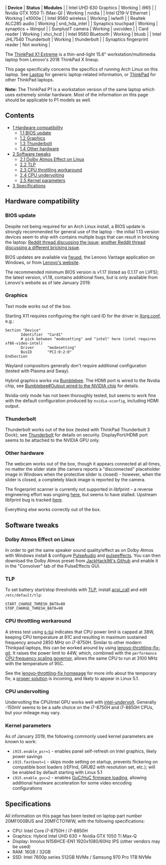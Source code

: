 | **Device** | **Status** | **Modules** |
| Intel UHD 630 Graphics | Working | i965 |
| Nvidia GTX 1050 Ti (Max-Q) | Working | nvidia |
| Intel I219-V Ethernet | Working | e1000e |
| Intel 9560 wireless | Working | iwlwifi |
| Realtek ALC285 audio | Working | snd_hda_intel |
| Synaptics touchpad | Working | synaptics + libinput |
| SunplusIT camera | Working | uvcvideo |
| Card reader | Working | xhci_hcd |
| Intel 9560 Bluetooth | Working | btusb |
| Intel JHL7540 Thunderbolt | Working | thunderbolt |
| Synaptics fingerprint reader | Not working |

The [ThinkPad X1 Extreme](https://www.lenovo.com/us/en/laptops/thinkpad/thinkpad-x/ThinkPad-X1-Extreme/p/20MF000DUS) is a thin-and-light 15.6" workstation/multimedia laptop from Lenovo's 2018 ThinkPad X lineup.

This page specifically concerns the specifics of running Arch Linux on this laptop. See [Laptop](/index.php/Laptop "Laptop") for generic laptop-related information, or [ThinkPad](/index.php/ThinkPad "ThinkPad") for other ThinkPad laptops.

**Note:** The ThinkPad P1 is a workstation version of the same laptop which uses extremely similar hardware. Most of the information on this page should be applicable to P1 models as well.

## Contents

*   [1 Hardware compatibility](#Hardware_compatibility)
    *   [1.1 BIOS update](#BIOS_update)
    *   [1.2 Graphics](#Graphics)
    *   [1.3 Thunderbolt](#Thunderbolt)
    *   [1.4 Other hardware](#Other_hardware)
*   [2 Software tweaks](#Software_tweaks)
    *   [2.1 Dolby Atmos Effect on Linux](#Dolby_Atmos_Effect_on_Linux)
    *   [2.2 TLP](#TLP)
    *   [2.3 CPU throttling workaround](#CPU_throttling_workaround)
    *   [2.4 CPU undervolting](#CPU_undervolting)
    *   [2.5 Kernel parameters](#Kernel_parameters)
*   [3 Specifications](#Specifications)

## Hardware compatibility

### BIOS update

Despite not being required for an Arch Linux install, a BIOS update is strongly recommended for general use of the laptop - the initial 1.13 version devices seem to ship with contains multiple bugs that can result in bricking the laptop: [Reddit thread discussing the issue](https://www.reddit.com/r/thinkpad/comments/a2g0k4/warning_do_not_change_from_hybrid_graphics_to/); [another Reddit thread discussing a different bricking issue](https://www.reddit.com/r/thinkpad/comments/9qreoj/psa_do_not_enable_bios_support_for_thunderbolt/).

BIOS updates are available via [fwupd](/index.php/Fwupd "Fwupd"), the Lenovo Vantage application on Windows, or from [Lenovo's website](https://pcsupport.lenovo.com/en/en/products/laptops-and-netbooks/thinkpad-x-series-laptops/thinkpad-x1-extreme/downloads).

The recommended minimum BIOS version is v1.17 (listed as 0.1.17 on LVFS); the latest version, v1.18, contains additional fixes, but is only available from Lenovo's website as of late January 2019.

### Graphics

Text mode works out of the box.

Starting X11 requires configuring the right card ID for the driver in [Xorg.conf](/index.php/Xorg.conf "Xorg.conf"), e.g.:

```
Section "Device"
       Identifier  "Card1"
       # pick between "modesetting" and "intel" here (intel requires xf86-video-intel)
       Driver      "modesetting"
       BusID       "PCI:0:2:0"
EndSection

```

Wayland compositors generally don't require additional configuration (tested with Plasma and Sway).

Hybrid graphics works via [Bumblebee](/index.php/Bumblebee "Bumblebee"). The HDMI port is wired to the Nvidia chip, see [Bumblebee#Output wired to the NVIDIA chip](/index.php/Bumblebee#Output_wired_to_the_NVIDIA_chip "Bumblebee") for details.

Nvidia-only mode has not been thoroughly tested, but seems to work fine with the default configuration produced by `nvidia-xconfig`, including HDMI output.

### Thunderbolt

Thunderbolt works out of the box (tested with ThinkPad Thunderbolt 3 Dock); see [Thunderbolt](/index.php/Thunderbolt "Thunderbolt") for details on security. DisplayPort/HDMI port seems to be attached to the NVIDIA GPU only.

### Other hardware

The webcam works out of the box, though it appears connected at all times, no matter the slider state (the camera reports a "disconnected" placeholder image in Windows when the protective slider is closed) - however, when the slider is closed, a completely black image is reported by the camera.

The fingerprint scanner is currently not supported in libfprint - a reverse engineering effort was ongoing [here](https://github.com/nmikhailov/Validity90), but seems to have stalled. Upstream libfprint bug is tracked [here](https://gitlab.freedesktop.org/libfprint/libfprint/issues/134).

Everything else works correctly out of the box.

## Software tweaks

### Dolby Atmos Effect on Linux

In order to get the same speaker sound quality/effect as on Dolby Atmos with Windows install & configure [PulseAudio](/index.php/PulseAudio "PulseAudio") and [pulseeffects](https://www.archlinux.org/packages/?name=pulseeffects). You can then download the Dolby Atmos preset from [JackHack96's Github](https://github.com/JackHack96/PulseEffects-Presets/tree/master/irs) and enable it in the "Convolver" tab of the PulseEffects GUI.

### TLP

To set battery start/stop thresholds with [TLP](/index.php/TLP "TLP"), install [acpi_call](https://www.archlinux.org/packages/?name=acpi_call) and edit `/etc/default/tlp`:

```
START_CHARGE_THRESH_BAT0=80
STOP_CHARGE_THRESH_BAT0=90

```

### CPU throttling workaround

A stress test using [s-tui](https://aur.archlinux.org/packages/s-tui/) indicates that CPU power limit is capped at 38W, keeping CPU temperature at 81C and resulting in maximum sustained frequency around 2850 MHz on i7-8750H. Similar to other modern Thinkpad laptops, this can be worked around by using [lenovo-throttling-fix-git](https://aur.archlinux.org/packages/lenovo-throttling-fix-git/). It raises the power limit to 44W, which, combined with the `performance` [CPU frequency scaling governor](/index.php/CPU_frequency_scaling#Scaling_governors "CPU frequency scaling"), allows the same CPU to run at 3100 MHz with the temperature of 95C.

See the [lenovo-throttling-fix homepage](https://github.com/erpalma/lenovo-throttling-fix) for more info about the temporary fix; a [proper solution](https://git.kernel.org/pub/scm/linux/kernel/git/rzhang/linux.git/commit/?h=next&id=bcd8aa670b74c026759cd6c06019d98b7b28bfd6) is incoming, and likely to appear in Linux 5.1.

### CPU undervolting

Undervolting the CPU/Intel GPU works well with [intel-undervolt](/index.php/Undervolting_CPU#intel-undervolt "Undervolting CPU"). Generally -150mV seems to be a safe choice on the i7-8750H and i7-8850H CPUs, but your mileage may vary.

### Kernel parameters

As of January 2019, the following commonly used kernel parameters are known to work:

*   `i915.enable_psr=1` - enables panel self-refresh on Intel graphics, likely power savings
*   `i915.fastboot=1` - skips mode setting on startup, prevents flickering on compatible boot loaders (rEFInd, GRUB2 with resolution set, etc.); will be enabled by default starting with Linux 5.1
*   `i915.enable_guc=2` - enables [GuC/HuC firmware loading](/index.php/Intel_graphics#Enable_GuC_/_HuC_firmware_loading "Intel graphics"), allowing additional hardware acceleration for some video encoding configurations

## Specifications

All information on this page has been tested on laptop part number 20MF000BUS and 20MFCTO1WW, with the following specifications:

*   CPU: Intel Core i7-8750H / i7-8850H
*   Graphics: Hybrid Intel UHD 630 + Nvidia GTX 1050 Ti Max-Q
*   Display: Innolux N156HCE-EN1 1920x1080/60Hz IPS (other vendors may be used)
*   RAM: 16GB / 32GB
*   SSD: Intel 7600p series 512GB NVMe / Samsung 970 Pro 1TB NVMe